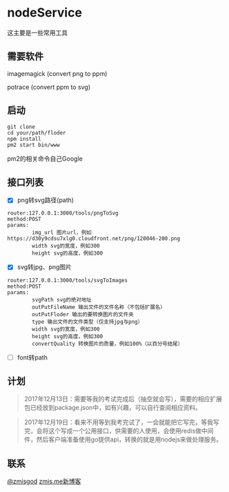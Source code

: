 # nodeService

这主要是一些常用工具

## 需要软件

imagemagick (convert png to ppm)

potrace (convert ppm to svg)

## 启动
```
git clone
cd your/path/floder
npm install
pm2 start bin/www
```

pm2的相关命令自己Google

## 接口列表

- [x] png转svg路径(path)
```
router:127.0.0.1:3000/tools/pngToSvg
method:POST
params:
        img_url 图片url，例如https://d30y9cdsu7xlg0.cloudfront.net/png/120046-200.png
        width svg的宽度，例如300
        height svg的高度，例如300
```

- [x] svg转jpg、png图片
```
router:127.0.0.1:3000/tools/svgToImages
method:POST
params:
        svgPath svg的绝对地址
        outPutFileName 输出文件的文件名称（不包括扩展名）
        outPutFloder 输出的要转换图片的文件夹
        type 输出文件的文件类型（仅支持jpg与png）
        width svg的宽度，例如300
        height svg的高度，例如300
        convertQuality 转换图片的质量，例如100%（以百分号结尾）
```

- [ ] font转path


## 计划

> 2017年12月13日：需要等我的考试完成后（抽空就会写），需要的相应扩展包已经放到package.json中，如有兴趣，可以自行查阅相应资料。

> 2017年12月19日：看来不用等到我考完试了，一会就能把它写完，等我写完，会将这个写成一个公用接口，供需要的人使用，会使用redis做中间件，然后客户端准备使用go提供api，转换的就是用nodejs来做处理服务。


## 联系

<a href="https://weibo.com/zmisgod">@zmisgod</a>
<a href="https://zmis.me">zmis.me新博客</a>
